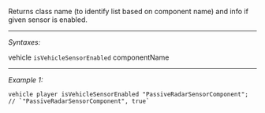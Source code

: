 Returns class name (to identify list based on component name) and info if given sensor is enabled.


---
*Syntaxes:*

vehicle `isVehicleSensorEnabled` componentName

---
*Example 1:*

```sqf
vehicle player isVehicleSensorEnabled "PassiveRadarSensorComponent"; // `"PassiveRadarSensorComponent", true`
```